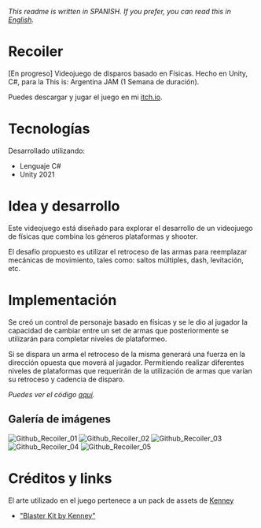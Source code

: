 *This readme is written in SPANISH. If you prefer, you can read this in [English](README.md).*

# Recoiler

[En progreso] Videojuego de disparos basado en Físicas. Hecho en Unity, C#, para la This is: Argentina JAM (1 Semana de duración).

Puedes descargar y jugar el juego en mi [itch.io](https://facundo-bravo.itch.io/recoilerjam).

# Tecnologías

Desarrollado utilizando:
- Lenguaje C#
- Unity 2021

# Idea y desarrollo

Este videojuego está diseñado para explorar el desarrollo de un videojuego de físicas que combina los géneros plataformas y shooter.

El desafío propuesto es utilizar el retroceso de las armas para reemplazar mecánicas de movimiento, tales como: saltos múltiples, dash, levitación, etc.

# Implementación

Se creó un control de personaje basado en físicas y se le dio al jugador la capacidad de cambiar entre un set de armas que posteriormente se utilizarán para completar niveles de plataformeo.

Si se dispara un arma el retroceso de la misma generará una fuerza en la dirección opuesta que moverá al jugador.
Permitiendo realizar diferentes niveles de plataformas que requerirán de la utilización de armas que varían su retroceso y cadencia de disparo.

*Puedes ver el código [aquí](Assets/Scripts/).*

## Galería de imágenes

![Github_Recoiler_01](https://github.com/BravoFacundo/Recoiler-ThisIsArgentinaJAM/assets/88951560/2a2bb776-9ece-49a5-95a0-99d7a5b97f05)
![Github_Recoiler_02](https://github.com/BravoFacundo/Recoiler-ThisIsArgentinaJAM/assets/88951560/1d154626-baab-465e-9278-199ad06e00e9)
![Github_Recoiler_03](https://github.com/BravoFacundo/Recoiler-ThisIsArgentinaJAM/assets/88951560/110c1392-c116-46da-9438-5ad6c20efe91)
![Github_Recoiler_04](https://github.com/BravoFacundo/Recoiler-ThisIsArgentinaJAM/assets/88951560/2aa1c07b-21f3-4276-a9a0-c28c347ae8c4)
![Github_Recoiler_05](https://github.com/BravoFacundo/Recoiler-ThisIsArgentinaJAM/assets/88951560/9566572c-0c33-4026-a308-ed4983bdd51a)

# Créditos y links

El arte utilizado en el juego pertenece a un pack de assets de [Kenney](https://kenney.nl/)
- ["Blaster Kit by Kenney"](https://kenney-assets.itch.io/blaster-kit)

